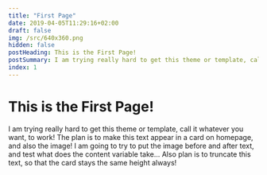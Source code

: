 ```yaml
---
title: "First Page"
date: 2019-04-05T11:29:16+02:00
draft: false
img: /src/640x360.png
hidden: false
postHeading: This is the First Page!
postSummary: I am trying really hard to get this theme or template, call it whatever you want, to work! The plan is to make this text appear in a card on homepage, and also the image! I am going to try to put the image before and after text, and test what does the content variable take... Also plan is to truncate this text, so that the card stays the same height always!
index: 1
---
```


# This is the First Page!

I am trying really hard to get this theme or template, call it whatever you want, to work! The plan is to make this text appear in a card on homepage, and also the image! I am going to try to put the image before and after text, and test what does the content variable take... Also plan is to truncate this text, so that the card stays the same height always!

<!--more-->
